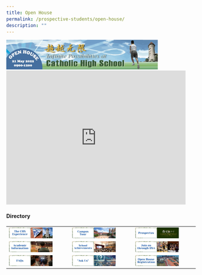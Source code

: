```yaml
---
title: Open House
permalink: /prospective-students/open-house/
description: ""
---
```

<img src="/images/oh1.png" style="width:80%">

<iframe width="477" height="357" src="https://www.youtube.com/embed/Ut_HqYotRCA" title="2022 Hullo Open House Video" frameborder="0" allow="accelerometer; autoplay; clipboard-write; encrypted-media; gyroscope; picture-in-picture" allowfullscreen></iframe>

#### Directory

|  	|  	|  	|
|---	|---	|---	|
| <a href="https://staging.d26k7rl81eo6rb.amplifyapp.com/chs-experience/"><img style="width:75%" src="/images/oh2.png"></a> 	| <a href="https://staging.d26k7rl81eo6rb.amplifyapp.com/about/pictorial-tour-of-chs/"><img style="width:75%" src="/images/oh3.png"></a> 	| <a href="https://staging.d26k7rl81eo6rb.amplifyapp.com/secondary/prospectus/"><img style="width:75%" src="/images/oh4.png"></a> 	|
| <a href="https://staging.d26k7rl81eo6rb.amplifyapp.com/chs-academic-info/"><img style="width:75%" src="/images/oh5.png"></a> 	| <a href="/secondary/awards-and-achievements/academic-achievements/"><img style="width:75%" src="/images/oh6.png"></a> 	|  <a href="https://staging.d26k7rl81eo6rb.amplifyapp.com/prospective-students/Sec-Admission/direct-school-admission/"><img style="width:75%" src="/images/oh7.png"></a>	|
| <a href="https://staging.d26k7rl81eo6rb.amplifyapp.com/secondary/faqs/"><img style="width:75%" src="/images/oh8.png"></a> 	|  <a href="https://docs.google.com/forms/d/e/1FAIpQLSdtu0FBj1HIladlto5vrvwzDMOkiWQRUcz_v809-KViaEXRyg/viewform"><img style="width:75%" src="/images/oh9.png"></a>	|  <a href="https://staging.d26k7rl81eo6rb.amplifyapp.com/open-house-registration/"><img style="width:75%" src="/images/oh10.png"></a>	|